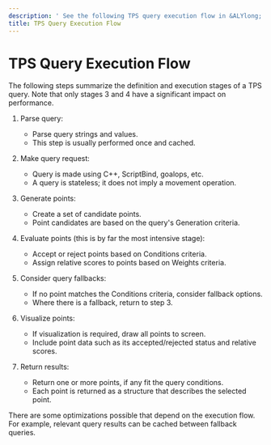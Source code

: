 ```yaml
---
description: ' See the following TPS query execution flow in &ALYlong;. '
title: TPS Query Execution Flow
---
```

# TPS Query Execution Flow<a name="ai-tactical-point-execution-flow"></a>

The following steps summarize the definition and execution stages of a TPS query\. Note that only stages 3 and 4 have a significant impact on performance\.

1. Parse query:
   + Parse query strings and values\.
   + This step is usually performed once and cached\.

1. Make query request:
   + Query is made using C\+\+, ScriptBind, goalops, etc\.
   + A query is stateless; it does not imply a movement operation\.

1. Generate points:
   + Create a set of candidate points\.
   + Point candidates are based on the query's Generation criteria\.

1. Evaluate points \(this is by far the most intensive stage\):
   + Accept or reject points based on Conditions criteria\.
   + Assign relative scores to points based on Weights criteria\.

1. Consider query fallbacks:
   + If no point matches the Conditions criteria, consider fallback options\.
   + Where there is a fallback, return to step 3\.

1. Visualize points:
   + If visualization is required, draw all points to screen\.
   + Include point data such as its accepted/rejected status and relative scores\.

1. Return results:
   + Return one or more points, if any fit the query conditions\.
   + Each point is returned as a structure that describes the selected point\.

There are some optimizations possible that depend on the execution flow\. For example, relevant query results can be cached between fallback queries\.